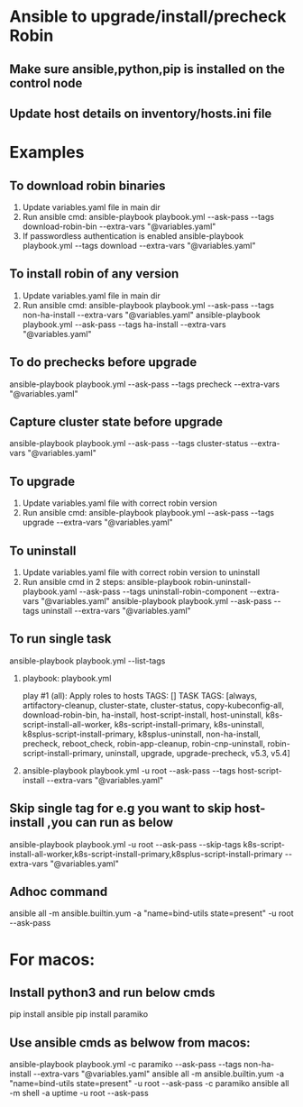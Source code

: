 # Ansible to upgrade/install/precheck Robin 
## Make sure ansible,python,pip is installed on the control node
## Update host details on inventory/hosts.ini file

# Examples
## To download robin binaries
1. Update variables.yaml file in main dir
2. Run ansible cmd:
   ansible-playbook playbook.yml  --ask-pass --tags download-robin-bin --extra-vars "@variables.yaml"
3. If passwordless authentication is enabled
   ansible-playbook playbook.yml --tags download --extra-vars "@variables.yaml"  

## To install robin of any version
1. Update variables.yaml file in main dir
2. Run ansible cmd:
   ansible-playbook playbook.yml  --ask-pass --tags non-ha-install --extra-vars "@variables.yaml"
   ansible-playbook playbook.yml  --ask-pass --tags ha-install --extra-vars "@variables.yaml"

## To do prechecks before upgrade
  ansible-playbook playbook.yml  --ask-pass --tags precheck --extra-vars "@variables.yaml" 

## Capture cluster state before upgrade
  ansible-playbook playbook.yml  --ask-pass --tags cluster-status --extra-vars "@variables.yaml" 

## To upgrade
1. Update variables.yaml file with correct robin version
2. Run ansible cmd:
   ansible-playbook playbook.yml  --ask-pass --tags upgrade --extra-vars "@variables.yaml"

## To uninstall
1. Update variables.yaml file with correct robin version to uninstall
2. Run ansible cmd in 2 steps:
   ansible-playbook robin-uninstall-playbook.yaml  --ask-pass --tags uninstall-robin-component --extra-vars "@variables.yaml" 
   ansible-playbook playbook.yml  --ask-pass --tags uninstall --extra-vars "@variables.yaml" 


## To run single task
ansible-playbook playbook.yml --list-tags

1. playbook: playbook.yml

   play #1 (all): Apply roles to hosts	TAGS: []
      TASK TAGS: [always, artifactory-cleanup, cluster-state, cluster-status, copy-kubeconfig-all, download-robin-bin, ha-install, host-script-install, host-uninstall, k8s-script-install-all-worker, k8s-script-install-primary, k8s-uninstall, k8splus-script-install-primary, k8splus-uninstall, non-ha-install, precheck, reboot_check, robin-app-cleanup, robin-cnp-uninstall, robin-script-install-primary, uninstall, upgrade, upgrade-precheck, v5.3, v5.4]

2. ansible-playbook playbook.yml -u root --ask-pass --tags host-script-install  --extra-vars "@variables.yaml"



## Skip single tag for e.g you want to skip host-install ,you can run as below
ansible-playbook playbook.yml -u root --ask-pass --skip-tags k8s-script-install-all-worker,k8s-script-install-primary,k8splus-script-install-primary --extra-vars "@variables.yaml"

## Adhoc command
ansible all -m ansible.builtin.yum -a "name=bind-utils state=present" -u root  --ask-pass   
   
# For macos:
## Install python3  and run below cmds
pip install ansible
pip install paramiko

## Use ansible cmds as belwow from macos:
ansible-playbook playbook.yml -c paramiko --ask-pass --tags non-ha-install --extra-vars "@variables.yaml"
ansible all -m ansible.builtin.yum -a "name=bind-utils state=present" -u root  --ask-pass -c paramiko
ansible all -m shell -a uptime  -u root --ask-pass
